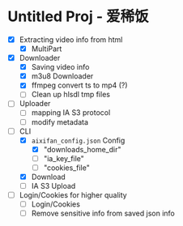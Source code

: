 # Untitled Proj - 爱稀饭

- [x] Extracting video info from html
    - [x] MultiPart
- [x] Downloader
    - [x] Saving video info
    - [x] m3u8 Downloader
    - [x] ffmpeg convert ts to mp4 (?)
    - [ ] Clean up hlsdl tmp files
- [ ] Uploader
    - [ ] mapping IA S3 protocol
    - [ ] modify metadata
- [ ] CLI
    - [X] `aixifan_config.json` Config
        - [x] "downloads_home_dir"
        - [ ] "ia_key_file"
        - [ ] "cookies_file"
    - [x] Download
    - [ ] IA S3 Upload
- [ ] Login/Cookies for higher quality
    - [ ] Login/Cookies
    - [ ] Remove sensitive info from saved json info